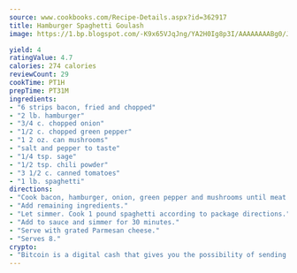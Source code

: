 ```yaml
---
source: www.cookbooks.com/Recipe-Details.aspx?id=362917
title: Hamburger Spaghetti Goulash
image: https://1.bp.blogspot.com/-K9x65VJqJng/YA2H0Ig8p3I/AAAAAAAABg0/JRKr7ZzesxofwlGw6YudXad_aQn9BD52QCLcBGAsYHQ/s299/2.png

yield: 4
ratingValue: 4.7
calories: 274 calories
reviewCount: 29
cookTime: PT1H
prepTime: PT31M
ingredients:
- "6 strips bacon, fried and chopped"
- "2 lb. hamburger"
- "3/4 c. chopped onion"
- "1/2 c. chopped green pepper"
- "1 2 oz. can mushrooms"
- "salt and pepper to taste"
- "1/4 tsp. sage"
- "1/2 tsp. chili powder"
- "3 1/2 c. canned tomatoes"
- "1 lb. spaghetti"
directions:
- "Cook bacon, hamburger, onion, green pepper and mushrooms until meat loses its color."
- "Add remaining ingredients."
- "Let simmer. Cook 1 pound spaghetti according to package directions."
- "Add to sauce and simmer for 30 minutes."
- "Serve with grated Parmesan cheese."
- "Serves 8."
crypto:
- "Bitcoin is a digital cash that gives you the possibility of sending money all over the world, instantly and without a fee."
---
```

